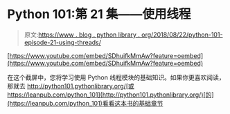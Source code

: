 # Python 101:第 21 集——使用线程

> 原文:[https://www . blog . python library . org/2018/08/22/python-101-episode-21-using-threads/](https://www.blog.pythonlibrary.org/2018/08/22/python-101-episode-21-using-threads/)

[https://www.youtube.com/embed/SDhuifkMmAw?feature=oembed](https://www.youtube.com/embed/SDhuifkMmAw?feature=oembed)

在这个截屏中，您将学习使用 Python 线程模块的基础知识。如果你更喜欢阅读，那就去 http://python101.pythonlibrary.org/[或 https://leanpub.com/python_101](http://python101.pythonlibrary.org/)[的](https://leanpub.com/python_101)看看这本书的基础章节
